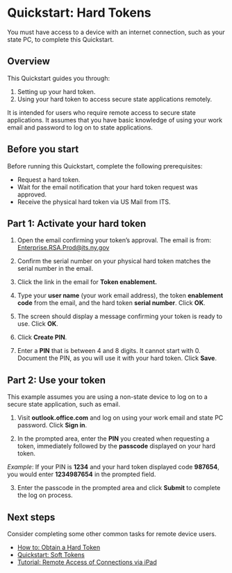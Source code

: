 # Quickstart: Hard Tokens
You must have access to a device with an internet connection, such as your state PC, to complete this Quickstart.

## Overview
This Quickstart guides you through:

 1. Setting up your hard token.
 2. Using your hard token to access secure state applications remotely.

It is intended for users who require remote access to secure state applications. It assumes that you have basic knowledge of using your work email and password to log on to state applications.

## Before you start
Before running this Quickstart, complete the following prerequisites:
- Request a hard token.
- Wait for the email notification that your hard token request was approved.
- Receive the physical hard token via US Mail from ITS.

## Part 1: Activate your hard token
1. Open the email confirming your token’s approval. The email is from: [Enterprise.RSA.Prod@its.ny.gov](mailto:Enterprise.RSA.Prod@its.ny.gov)

2. Confirm the serial number on your physical hard token matches the serial number in the email.

3. Click the link in the email for **Token enablement.**

4. Type your **user name** (your work email address), the token **enablement code** from the email, and the hard token **serial number**. Click **OK**.

5. The screen should display a message confirming your token is ready to use. Click **OK**.

6. Click **Create PIN**.

7. Enter a **PIN** that is between 4 and 8 digits. It cannot start with 0. Document the PIN, as you will use it with your hard token. Click **Save**.

## Part 2: Use your token
This example assumes you are using a non-state device to log on to a secure state application, such as email.

1. Visit **outlook.office.com** and log on using your work email and state PC password. Click **Sign in**.

2. In the prompted area, enter the **PIN** you created when requesting a token, immediately followed by the **passcode** displayed on your hard token.

*Example*: If your PIN is **1234** and your hard token displayed code **987654**, you would enter **1234987654** in the prompted field.

3. Enter the passcode in the prompted area and click **Submit** to complete the log on process.

## Next steps
Consider completing some other common tasks for remote device users.
- [How to: Obtain a Hard Token](https://github.com/amandax53/knowledgebase/blob/main/howtos/HTobtainhardtoken.md)
- [Quickstart: Soft Tokens](https://github.com/amandax53/knowledgebase/blob/main/quickstarts/QSsofttokens.md)
- [Tutorial: Remote Access of Connections via iPad](https://github.com/amandax53/knowledgebase/blob/main/tutorials/TUTremoteconnectionsIPAD.md)
